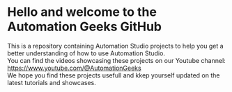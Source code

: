 # Hello and welcome to the Automation Geeks GitHub
This is a repository containing Automation Studio projects to help you get a better understanding of how to use Automation Studio.  
You can find the videos showcasing these projects on our Youtube channel: https://www.youtube.com/@AutomationGeeks  
We hope you find these projects usefull and kkep yourself updated on the latest tutorials and showcases.
